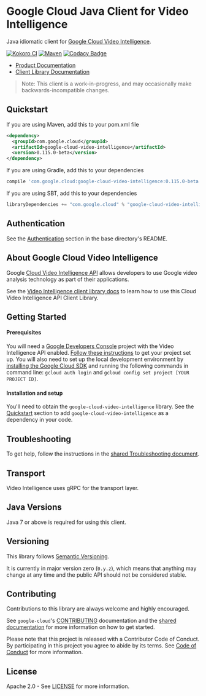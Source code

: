 Google Cloud Java Client for Video Intelligence
======================================

Java idiomatic client for [Google Cloud Video Intelligence][cloud-video-intelligence].

[![Kokoro CI](http://storage.googleapis.com/cloud-devrel-public/java/badges/google-cloud-java/master.svg)](http://storage.googleapis.com/cloud-devrel-public/java/badges/google-cloud-java/master.html)
[![Maven](https://img.shields.io/maven-central/v/com.google.cloud/google-cloud-video-intelligence.svg)](https://img.shields.io/maven-central/v/com.google.cloud/google-cloud-video-intelligence.svg)
[![Codacy Badge](https://api.codacy.com/project/badge/grade/9da006ad7c3a4fe1abd142e77c003917)](https://www.codacy.com/app/mziccard/google-cloud-java)

- [Product Documentation][video-product-docs]
- [Client Library Documentation][video-client-lib-docs]

> Note: This client is a work-in-progress, and may occasionally
> make backwards-incompatible changes.

Quickstart
----------

[//]: # ({x-version-update-start:google-cloud-video-intelligence:released})
If you are using Maven, add this to your pom.xml file
```xml
<dependency>
  <groupId>com.google.cloud</groupId>
  <artifactId>google-cloud-video-intelligence</artifactId>
  <version>0.115.0-beta</version>
</dependency>
```
If you are using Gradle, add this to your dependencies
```Groovy
compile 'com.google.cloud:google-cloud-video-intelligence:0.115.0-beta'
```
If you are using SBT, add this to your dependencies
```Scala
libraryDependencies += "com.google.cloud" % "google-cloud-video-intelligence" % "0.115.0-beta"
```
[//]: # ({x-version-update-end})

Authentication
--------------

See the [Authentication](https://github.com/googleapis/google-cloud-java#authentication) section
in the base directory's README.

About Google Cloud Video Intelligence
----------------------------

Google [Cloud Video Intelligence API][cloud-video-intelligence]
allows developers to use Google video analysis technology as part of their applications.

See the [Video Intelligence client library docs][video-client-lib-docs]
to learn how to use this Cloud Video Intelligence API Client Library.

Getting Started
---------------
#### Prerequisites
You will need a [Google Developers Console](https://console.developers.google.com/) project with the Video Intelligence API enabled. [Follow these instructions](https://cloud.google.com/resource-manager/docs/creating-managing-projects) to get your project set up. You will also need to set up the local development environment by [installing the Google Cloud SDK](https://cloud.google.com/sdk/) and running the following commands in command line: `gcloud auth login` and `gcloud config set project [YOUR PROJECT ID]`.

#### Installation and setup
You'll need to obtain the `google-cloud-video-intelligence` library.
See the [Quickstart](#quickstart) section to add `google-cloud-video-intelligence` as a dependency in your code.

Troubleshooting
---------------

To get help, follow the instructions in the [shared Troubleshooting document](https://github.com/googleapis/google-cloud-common/blob/master/troubleshooting/readme.md#troubleshooting).

Transport
---------
Video Intelligence uses gRPC for the transport layer.

Java Versions
-------------

Java 7 or above is required for using this client.

Versioning
----------

This library follows [Semantic Versioning](http://semver.org/).

It is currently in major version zero (``0.y.z``), which means that anything may change at any time and the public API should not be considered stable.

Contributing
------------

Contributions to this library are always welcome and highly encouraged.

See `google-cloud`'s [CONTRIBUTING] documentation and the [shared documentation](https://github.com/googleapis/google-cloud-common/blob/master/contributing/readme.md#how-to-contribute-to-gcloud) for more information on how to get started.

Please note that this project is released with a Contributor Code of Conduct. By participating in this project you agree to abide by its terms. See [Code of Conduct][code-of-conduct] for more information.

License
-------

Apache 2.0 - See [LICENSE] for more information.


[CONTRIBUTING]:https://github.com/googleapis/google-cloud-java/blob/master/CONTRIBUTING.md
[code-of-conduct]:https://github.com/googleapis/google-cloud-java/blob/master/CODE_OF_CONDUCT.md#contributor-code-of-conduct
[LICENSE]: https://github.com/googleapis/google-cloud-java/blob/master/LICENSE
[cloud-platform]: https://cloud.google.com/
[cloud-video-intelligence]: https://cloud.google.com/video-intelligence/
[video-product-docs]: https://cloud.google.com/video-intelligence/docs/
[video-client-lib-docs]: https://googleapis.dev/java/google-cloud-clients/latest/index.html?com/google/cloud/videointelligence/v1/package-summary.html
